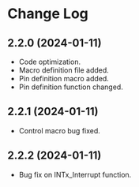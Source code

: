 # Change Log

## 2.2.0 (2024-01-11)

* Code optimization.
* Macro definition file added.
* Pin definition macro added.
* Pin definition function changed.

## 2.2.1 (2024-01-11)

* Control macro bug fixed.

## 2.2.2 (2024-01-11)

* Bug fix on INTx_Interrupt function.
